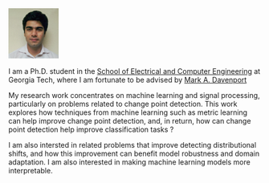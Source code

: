 



<img class="profile-picture" src="linkdn_photo.jpeg" width="100" height="100">

I am a Ph.D. student in the [School of Electrical and Computer Engineering](https://www.ece.gatech.edu) at Georgia Tech, where I am fortunate to be advised by [Mark A. Davenport](https://mdav.ece.gatech.edu) 

My research work concentrates on machine learning and signal processing, particularly on problems related to change point detection. This work explores how techniques from machine learning such as metric learning can help improve change point detection, and, in return, how can change point detection help improve classification tasks ?

I am also intersted in related problems that improve detecting distributional shifts, and how this improvement can benefit model robustness and domain adaptation. I am also interested in  making machine learning models more interpretable.






